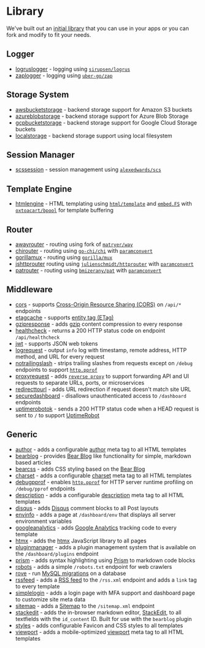 # Library

We've built out an [initial library](/plugins) that you can use in your apps or you can fork and modify to fit your needs.

## Logger

- [logruslogger](https://github.com/ambientkit/plugin/tree/main/logger/logruslogger) - logging using [`sirupsen/logrus`](https://github.com/sirupsen/logrus)
- [zaplogger](https://github.com/ambientkit/plugin/tree/main/logger/zaplogger) - logging using [`uber-go/zap`](https://github.com/uber-go/zap)

## Storage System

- [awsbucketstorage](https://github.com/ambientkit/plugin/tree/main/storage/awsbucketstorage) - backend storage support for Amazon S3 buckets
- [azureblobstorage](https://github.com/ambientkit/plugin/tree/main/storage/azureblobstorage) - backend storage support for Azure Blob Storage
- [gcpbucketstorage](https://github.com/ambientkit/plugin/tree/main/storage/gcpbucketstorage) - backend storage support for Google Cloud Storage buckets
- [localstorage](https://github.com/ambientkit/plugin/tree/main/storage/localstorage) - backend storage support using local filesystem

## Session Manager

- [scssession](https://github.com/ambientkit/plugin/tree/main/sessionmanager/scssession) - session management using [`alexedwards/scs`](https://github.com/alexedwards/scs)

## Template Engine

- [htmlengine](https://github.com/ambientkit/plugin/tree/main/templateengine/htmlengine) - HTML templating using [`html/template`](https://pkg.go.dev/html/template) and [`embed.FS`](https://pkg.go.dev/embed) with [`oxtoacart/bpool`](https://github.com/oxtoacart/bpool) for template buffering

## Router

- [awayrouter](https://github.com/ambientkit/plugin/tree/main/router/awayrouter) - routing using fork of [`matryer/way`](https://github.com/ambientkit/away)
- [chirouter](https://github.com/ambientkit/plugin/tree/main/router/chirouter) - routing using [`go-chi/chi`](https://github.com/go-chi/chi) with [`paramconvert`](https://github.com/ambientkit/plugin/tree/main/pkg/paramconvert)
- [gorillamux](https://github.com/ambientkit/plugin/tree/main/router/gorillamux) - routing using [`gorilla/mux`](https://github.com/gorilla/mux)
- [jshttprouter](https://github.com/ambientkit/plugin/tree/main/router/jshttprouter) routing using [`julienschmidt/httprouter`](https://github.com/julienschmidt/httprouter) with [`paramconvert`](https://github.com/ambientkit/plugin/tree/main/pkg/paramconvert)
- [patrouter](https://github.com/ambientkit/plugin/tree/main/router/patrouter) - routing using [`bmizerany/pat`](https://github.com/bmizerany/pat) with [`paramconvert`](https://github.com/ambientkit/plugin/tree/main/pkg/paramconvert)

## Middleware

- [cors](https://github.com/ambientkit/plugin/tree/main/middleware/cors) - supports [Cross-Origin Resource Sharing (CORS)](https://developer.mozilla.org/en-US/docs/Web/HTTP/CORS) on `/api/*` endpoints
- [etagcache](https://github.com/ambientkit/plugin/tree/main/middleware/etagcache) - supports [entity tag (ETag)](https://developer.mozilla.org/en-US/docs/Web/HTTP/Headers/ETag)
- [gzipresponse](https://github.com/ambientkit/plugin/tree/main/middleware/gzipresponse) - adds [gzip](https://developer.mozilla.org/en-US/docs/Web/HTTP/Headers/Content-Encoding) content compression to every response
- [healthcheck](https://github.com/ambientkit/plugin/tree/main/middleware/healthcheck) - returns a 200 HTTP status code on endpoint `/api/healthcheck`
- [jwt](https://github.com/ambientkit/plugin/tree/main/middleware/jwt) - supports JSON web tokens
- [logrequest](https://github.com/ambientkit/plugin/tree/main/middleware/logrequest) - output `info` log with timestamp, remote address, HTTP method, and URL for every request
- [notrailingslash](https://github.com/ambientkit/plugin/tree/main/middleware/notrailingslash) - strips trailing slashes from requests except on `/debug` endpoints to support [`http.pprof`](https://pkg.go.dev/net/http/pprof)
- [proxyrequest](https://github.com/ambientkit/plugin/tree/main/middleware/proxyrequest) - adds [`reverse proxy`](https://pkg.go.dev/net/http/httputil#NewSingleHostReverseProxy) to support forwarding API and UI requests to separate URLs, ports, or microservices
- [redirecttourl](https://github.com/ambientkit/plugin/tree/main/middleware/redirecttourl) - adds URL redirection if request doesn't match site URL
- [securedashboard](https://github.com/ambientkit/plugin/tree/main/middleware/securedashboard) - disallows unauthenticated access to `/dashboard` endpoints
- [uptimerobotok](https://github.com/ambientkit/plugin/tree/main/middleware/uptimerobotok) - sends a 200 HTTP status code when a HEAD request is sent to `/` to support [UptimeRobot](https://uptimerobot.com/)

## Generic

- [author](https://github.com/ambientkit/plugin/tree/main/generic/author) - adds a configurable [author](https://developer.mozilla.org/en-US/docs/Learn/HTML/Introduction_to_HTML/The_head_metadata_in_HTML#adding_an_author_and_description) meta tag to all HTML templates
- [bearblog](https://github.com/ambientkit/plugin/tree/main/generic/bearblog) - provides [Bear Blog](https://bearblog.dev/) like functionality for simple, markdown based articles
- [bearcss](https://github.com/ambientkit/plugin/tree/main/generic/bearcss) - adds CSS styling based on the [Bear Blog](https://bearblog.dev/)
- [charset](https://github.com/ambientkit/plugin/tree/main/generic/charset) - adds a configurable [charset](https://developer.mozilla.org/en-US/docs/Web/HTML/Element/meta) meta tag to all HTML templates
- [debugpprof](https://github.com/ambientkit/plugin/tree/main/generic/debugpprof) - enables [`http.pprof`](https://pkg.go.dev/net/http/pprof) for HTTP server runtime profiling on `/debug/pprof` endpoints
- [description](https://github.com/ambientkit/plugin/tree/main/generic/description) - adds a configurable [description](https://developer.mozilla.org/en-US/docs/Learn/HTML/Introduction_to_HTML/The_head_metadata_in_HTML#adding_an_author_and_description) meta tag to all HTML templates
- [disqus](https://github.com/ambientkit/plugin/tree/main/generic/disqus) - adds [Disqus](https://disqus.com/) comment blocks to all Post layouts
- [envinfo](https://github.com/ambientkit/plugin/tree/main/generic/envinfo) - adds a page at `/dashboard/env` that displays all server environment variables
- [googleanalytics](https://github.com/ambientkit/plugin/tree/main/generic/googleanalytics) - adds [Google Analytics](https://analytics.google.com/) tracking code to every template
- [htmx](https://github.com/ambientkit/plugin/tree/main/generic/htmx) - adds the [htmx](https://htmx.org/) JavaScript library to all pages
- [pluginmanager](https://github.com/ambientkit/plugin/tree/main/generic/pluginmanager) - adds a plugin management system that is available on the `/dashboard/plugins` endpoint
- [prism](https://github.com/ambientkit/plugin/tree/main/generic/prism) - adds syntax highlighting using [Prism](https://prismjs.com/) to markdown code blocks
- [robots](https://github.com/ambientkit/plugin/tree/main/generic/robots) - adds a simple `/robots.txt` endpoint for web crawlers
- [rove](https://github.com/ambientkit/plugin/tree/main/generic/rove) - run [MySQL migrations](https://github.com/josephspurrier/rove) on a database
- [rssfeed](https://github.com/ambientkit/plugin/tree/main/generic/rssfeed) - adds a [RSS feed](https://rss.com/blog/how-do-rss-feeds-work/) to the `/rss.xml` endpoint and adds a `link` tag to every template
- [simplelogin](https://github.com/ambientkit/plugin/tree/main/generic/simplelogin) - adds a login page with MFA support and dashboard page to customize site meta data
- [sitemap](https://github.com/ambientkit/plugin/tree/main/generic/sitemap) - adds a [Sitemap](https://www.sitemaps.org/protocol.html) to the `/sitemap.xml` endpoint
- [stackedit](https://github.com/ambientkit/plugin/tree/main/generic/stackedit) - adds the in-browser markdown editor, [StackEdit](https://stackedit.io/), to all textfields with the `id_content` ID. Built for use with the `bearblog` plugin
- [styles](https://github.com/ambientkit/plugin/tree/main/generic/styles) - adds configurable Favicon and CSS styles to all templates
- [viewport](https://github.com/ambientkit/plugin/tree/main/generic/viewport) - adds a mobile-optimized [viewport](https://developer.mozilla.org/en-US/docs/Web/HTML/Viewport_meta_tag) meta tag to all HTML templates
